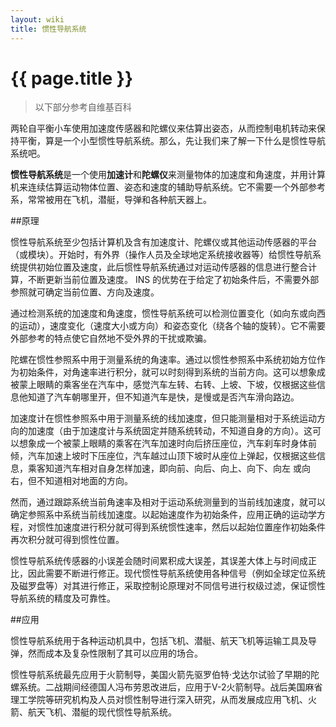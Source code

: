 ```yaml
---
layout: wiki
title: 惯性导航系统
---
```


# {{ page.title }}

> 以下部分参考自维基百科

两轮自平衡小车使用加速度传感器和陀螺仪来估算出姿态，从而控制电机转动来保持平衡，算是一个小型惯性导航系统。那么，先让我们来了解一下什么是惯性导航系统吧。

**惯性导航系统**是一个使用**加速计**和**陀螺仪**来测量物体的加速度和角速度，并用计算机来连续估算运动物体位置、姿态和速度的辅助导航系统。它不需要一个外部参考系，常常被用在飞机，潜艇，导弹和各种航天器上。

##原理

惯性导航系统至少包括计算机及含有加速度计、陀螺仪或其他运动传感器的平台（或模块）。开始时，有外界（操作人员及全球地定系统接收器等）给惯性导航系统提供初始位置及速度，此后惯性导航系统通过对运动传感器的信息进行整合计算，不断更新当前位置及速度。 INS 的优势在于给定了初始条件后，不需要外部参照就可确定当前位置、方向及速度。

通过检测系统的加速度和角速度，惯性导航系统可以检测位置变化（如向东或向西的运动），速度变化（速度大小或方向）和姿态变化（绕各个轴的旋转）。它不需要外部参考的特点使它自然地不受外界的干扰或欺骗。

陀螺在惯性参照系中用于测量系统的角速率。通过以惯性参照系中系统初始方位作为初始条件，对角速率进行积分，就可以时刻得到系统的当前方向。这可以想象成被蒙上眼睛的乘客坐在汽车中，感觉汽车左转、右转、上坡、下坡，仅根据这些信息他知道了汽车朝哪里开，但不知道汽车是快，是慢或是否汽车滑向路边。

加速度计在惯性参照系中用于测量系统的线加速度，但只能测量相对于系统运动方向的加速度（由于加速度计与系统固定并随系统转动，不知道自身的方向）。这可以想象成一个被蒙上眼睛的乘客在汽车加速时向后挤压座位，汽车刹车时身体前倾，汽车加速上坡时下压座位，汽车越过山顶下坡时从座位上弹起，仅根据这些信息，乘客知道汽车相对自身怎样加速，即向前、向后、向上、向下、向左 或向右，但不知道相对地面的方向。

然而，通过跟踪系统当前角速率及相对于运动系统测量到的当前线加速度，就可以确定参照系中系统当前线加速度。以起始速度作为初始条件，应用正确的运动学方程，对惯性加速度进行积分就可得到系统惯性速率，然后以起始位置座作初始条件再次积分就可得到惯性位置。

惯性导航系统传感器的小误差会随时间累积成大误差，其误差大体上与时间成正比，因此需要不断进行修正。现代惯性导航系统使用各种信号（例如全球定位系统及磁罗盘等）对其进行修正，采取控制论原理对不同信号进行权级过滤，保证惯性导航系统的精度及可靠性。

##应用

惯性导航系统用于各种运动机具中，包括飞机、潜艇、航天飞机等运输工具及导弹，然而成本及复杂性限制了其可以应用的场合。

惯性导航系统最先应用于火箭制导，美国火箭先驱罗伯特·戈达尔试验了早期的陀螺系统。二战期间经德国人冯布劳恩改进后，应用于V-2火箭制导。战后美国麻省理工学院等研究机构及人员对惯性制导进行深入研究，从而发展成应用飞机、火箭、航天飞机、潜艇的现代惯性导航系统。